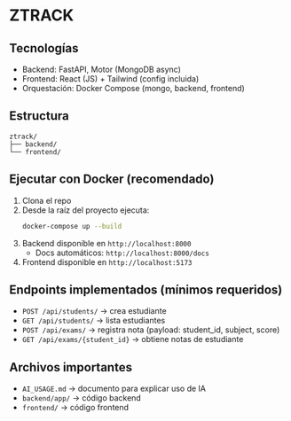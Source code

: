 # ZTRACK

## Tecnologías
- Backend: FastAPI, Motor (MongoDB async)
- Frontend: React (JS) + Tailwind (config incluida)
- Orquestación: Docker Compose (mongo, backend, frontend)

## Estructura
```
ztrack/
├── backend/
└── frontend/
```

## Ejecutar con Docker (recomendado)
1. Clona el repo
2. Desde la raíz del proyecto ejecuta:
   ```bash
   docker-compose up --build
   ```
3. Backend disponible en `http://localhost:8000`
   - Docs automáticos: `http://localhost:8000/docs`
4. Frontend disponible en `http://localhost:5173`

## Endpoints implementados (mínimos requeridos)
- `POST /api/students/` -> crea estudiante
- `GET /api/students/` -> lista estudiantes
- `POST /api/exams/` -> registra nota (payload: student_id, subject, score)
- `GET /api/exams/{student_id}` -> obtiene notas de estudiante

## Archivos importantes
- `AI_USAGE.md` -> documento para explicar uso de IA
- `backend/app/` -> código backend
- `frontend/` -> código frontend

